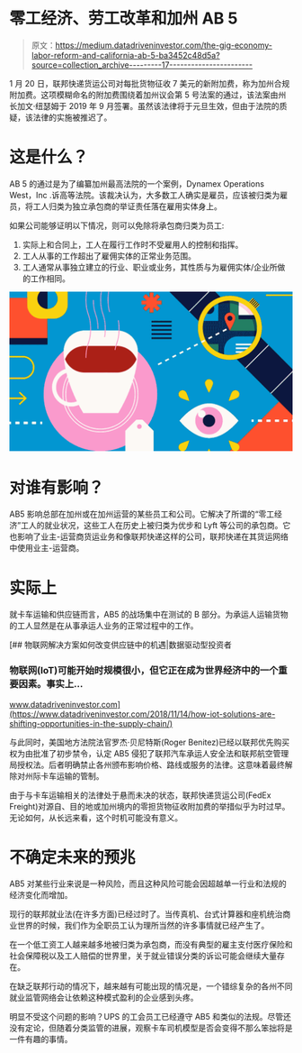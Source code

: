 # 零工经济、劳工改革和加州 AB 5

> 原文：<https://medium.datadriveninvestor.com/the-gig-economy-labor-reform-and-california-ab-5-ba3452c48d5a?source=collection_archive---------17----------------------->

1 月 20 日，联邦快递货运公司对每批货物征收 7 美元的新附加费，称为加州合规附加费。这项模糊命名的附加费围绕着加州议会第 5 号法案的通过，该法案由州长加文·纽瑟姆于 2019 年 9 月签署。虽然该法律将于元旦生效，但由于法院的质疑，该法律的实施被推迟了。

# 这是什么？

AB 5 的通过是为了编纂加州最高法院的一个案例，Dynamex Operations West，Inc .诉高等法院。该裁决认为，大多数工人确实是雇员，应该被归类为雇员，将工人归类为独立承包商的举证责任落在雇用实体身上。

如果公司能够证明以下情况，则可以免除将承包商归类为员工:

1.  实际上和合同上，工人在履行工作时不受雇用人的控制和指挥。
2.  工人从事的工作超出了雇佣实体的正常业务范围。
3.  工人通常从事独立建立的行业、职业或业务，其性质与为雇佣实体/企业所做的工作相同。

![](img/994d7aeec0f12e9d616ba2b657234494.png)

# 对谁有影响？

AB5 影响总部在加州或在加州运营的某些员工和公司。它解决了所谓的“零工经济”工人的就业状况，这些工人在历史上被归类为优步和 Lyft 等公司的承包商。它也影响了业主-运营商货运业务和像联邦快递这样的公司，联邦快递在其货运网络中使用业主-运营商。

# 实际上

就卡车运输和供应链而言，AB5 的战场集中在测试的 B 部分。为承运人运输货物的工人显然是在从事承运人业务的正常过程中的工作。

[](https://www.datadriveninvestor.com/2018/11/14/how-iot-solutions-are-shifting-opportunities-in-the-supply-chain/) [## 物联网解决方案如何改变供应链中的机遇|数据驱动型投资者

### 物联网(IoT)可能开始时规模很小，但它正在成为世界经济中的一个重要因素。事实上…

www.datadriveninvestor.com](https://www.datadriveninvestor.com/2018/11/14/how-iot-solutions-are-shifting-opportunities-in-the-supply-chain/) 

与此同时，美国地方法院法官罗杰·贝尼特斯(Roger Benitez)已经以联邦优先购买权为由批准了初步禁令，认定 AB5 侵犯了联邦汽车承运人安全法和联邦航空管理局授权法。后者明确禁止各州颁布影响价格、路线或服务的法律。这意味着最终解除对州际卡车运输的管制。

由于与卡车运输相关的法律处于悬而未决的状态，联邦快递货运公司(FedEx Freight)对源自、目的地或加州境内的零担货物征收附加费的举措似乎为时过早。无论如何，从长远来看，这个时机可能没有意义。

# 不确定未来的预兆

AB5 对某些行业来说是一种风险，而且这种风险可能会因超越单一行业和法规的经济变化而增加。

现行的联邦就业法(在许多方面)已经过时了。当传真机、台式计算器和座机统治商业世界的时候，我们作为全职员工认为理所当然的许多事情就已经产生了。

在一个低工资工人越来越多地被归类为承包商，而没有典型的雇主支付医疗保险和社会保障税以及工人赔偿的世界里，关于就业错误分类的诉讼可能会继续大量存在。

在缺乏联邦行动的情况下，越来越有可能出现的情况是，一个错综复杂的各州不同就业监管网络会让依赖这种模式盈利的企业感到头疼。

明显不受这个问题的影响？UPS 的工会员工已经遵守 AB5 和类似的法规。尽管还没有定论，但随着分类监管的进展，观察卡车司机模型是否会变得不那么笨拙将是一件有趣的事情。